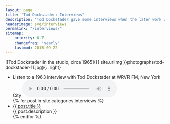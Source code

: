 ```yaml
---
layout: page
title: "Tod Dockstader: Interviews"
description: "Tod Dockstader gave some interviews when the later work was released on CD by ReR Megacorp. There is also an archival radio interview from 1963."
headerimage: svg/interviews
permalink: "/interviews/"
sitemap:
    priority: 0.7
    changefreq: 'yearly'
    lastmod: 2015-09-22
---
```


![Tod Dockstader in the studio, circa 1965]({{ site.urlimg }}photographs/tod-dockstader-11.jpg){: .right}


<ul>
	<li>Listen to a 1963 interview with Tod Dockstader at WRVR FM, New York City

<audio controls>

  <source src="https://docs.google.com/uc?export=open&amp;id=1kGxNxgmexKZyUeFnPldYIa10AEDApEj9" type="audio/ogg">
  <source src="https://docs.google.com/uc?export=open&amp;id=1_1PJE_G7G1z1YRFw2PFKzhGk-VYktm8N" type="audio/mpeg">
  <p>Download in <a href="https://docs.google.com/uc?export=open&amp;id=1_1PJE_G7G1z1YRFw2PFKzhGk-VYktm8N">MP3</a> or <a href="https://docs.google.com/uc?export=open&amp;id=1kGxNxgmexKZyUeFnPldYIa10AEDApEj9">OGG</a> format</p>
</audio>
</li>
    {% for post in site.categories.interviews %}
    <li><a href="{{ site.url }}{{ post.url }}">{{ post.title }}</a><br>{{ post.description }}</li>
    {% endfor %}
</ul>